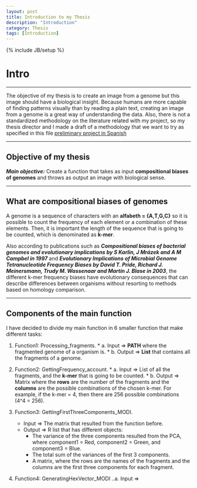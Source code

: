 ```yaml
---
layout: post
title: Introduction to my Thesis
description: "Introduction"
category: Thesis
tags: [Introduction]
---
```

{% include JB/setup %}

# Intro

------

The objective of my thesis is to create an image from a genome but this image should have a biological insight. Because humans are more capable of finding patterns visually than by reading a plain text, creating an image from a genome is a great way of understanding the data. Also, there is not a standardized methodology on the literature related with my project, so my thesis director and I made a draft of a methodology that we want to try as specified in this file [preliminary project in Spanish](/Additional_material/Preliminary_Project_Camila_Martinez.docx)

------

## Objective of my thesis

**_Main objective:_** Create a function that takes as input **compositional biases of genomes** and throws as output an image with biological sense.

------

## What are compositional biases of genomes

A genome is a sequence of characters with an **alfabeth = {A,T,G,C}** so it is possible to count the frequency of each element or a combination of these elements. Then, it is important the length of the sequence that is going to be counted, which is denominated as **k-mer**. 

Also according to publications such as **_Compositional biases of bacterial genomes and evolutionary implications by S  Karlin, J Mrázek and A M Campbel in 1997_** and **_Evolutionary Implications of Microbial Genome Tetranucleotide Frequency Biases by David T. Pride, Richard J. Meinersmann, Trudy M. Wassenaar and Martin J. Blase in 2003_**, the different k-mer frequency biases have evolutionary consequences that can describe differences between organisms without resorting to methods based on homology comparison. 

------

## Components of the main function

I have decided to divide my main function in 6 smaller function that make different tasks:

1. Function1: Processing_fragments.
       * a. Input => **PATH** where the fragmented genome of a organism is.
       * b. Output => **List** that contains all the fragments of a genome.

2. Function2: GettingFrequency_account.
       * a. Input => List of all the fragments, and the **k-mer** that is going to be counted.
       * b. Output => Matrix where the **rows** are the number of the fragments and the **columns** are the possible combinations of the chosen k-mer. For example, if the k-mer = 4, then there are 256 possible combinations (4^4 = 256).

3. Function3: GettingFirstThreeComponents_MODI.
      * Input => The matrix that resulted from the function before.
      * Output => R list that has different objects:
        * The variance of the three components resulted from the PCA, where component1 = Red, component2 = Green, and
  component3 = Blue.
        * The total sum of the variances of the first 3 components.
        * A matrix, where the rows are the names of the fragments and the columns are the first three components for each fragment.

4. Function4: GeneratingHexVector_MODI
..a. Input => 












